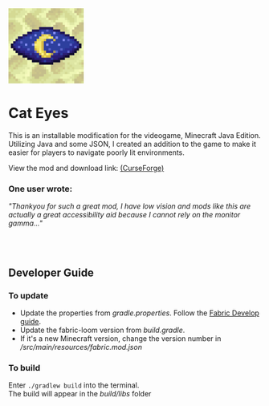 <img src="logo.png" width="150px">

# Cat Eyes
This is an installable modification for the videogame, Minecraft Java Edition.  
Utilizing Java and some JSON, I created an addition to the game to make it easier for players to navigate poorly lit environments.

View the mod and download link: [(CurseForge)](https://www.curseforge.com/minecraft/mc-mods/cat-eyes-night-vision-toggle-mod)

### One user wrote:
*"Thankyou for such a great mod, I have low vision and mods like this are actually a great accessibility aid because I cannot rely on the monitor gamma..."*  

<br>
<br>

## Developer Guide

### To update
- Update the properties from *gradle.properties*. Follow the [Fabric Develop guide](https://fabricmc.net/develop/).  
- Update the fabric-loom version from *build.gradle*.  
- If it's a new Minecraft version, change the version number in */src/main/resources/fabric.mod.json*

### To build
Enter ```./gradlew build``` into the terminal.<br>
The build will appear in the *build/libs* folder
